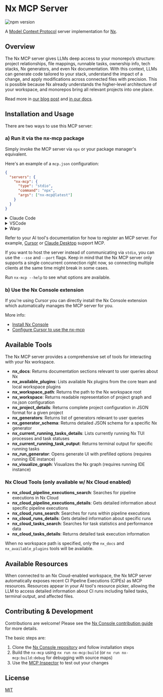 # Nx MCP Server

![npm version](https://img.shields.io/npm/v/nx-mcp)

A [Model Context Protocol](https://modelcontextprotocol.io/introduction) server implementation for [Nx](https://nx.dev).

## Overview

The Nx MCP server gives LLMs deep access to your monorepo’s structure: project relationships, file mappings, runnable tasks, ownership info, tech stacks, Nx generators, and even Nx documentation. With this context, LLMs can generate code tailored to your stack, understand the impact of a change, and apply modifications across connected files with precision. This is possible because Nx already understands the higher-level architecture of your workspace, and monorepos bring all relevant projects into one place.

Read more in [our blog post](https://nx.dev/blog/nx-made-cursor-smarter) and [in our docs](https://nx.dev/features/enhance-AI).

## Installation and Usage

There are two ways to use this MCP server:

### a) Run it via the nx-mcp package

Simply invoke the MCP server via `npx` or your package manager's equivalent.

Here's an example of a `mcp.json` configuration:

```json
{
  "servers": {
    "nx-mcp": {
      "type": "stdio",
      "command": "npx",
      "args": ["nx-mcp@latest"]
    }
  }
}
```

<details>
<summary>Claude Code</summary>
  
```sh
claude mcp add nx-mcp npx nx-mcp@latest
```

</details>

<details>
<summary>VSCode</summary>
  
```sh
code --add-mcp '{"name":"nx-mcp","command":"npx","args":["nx-mcp"]}'
```

</details>

<details>
<summary>Warp</summary>

Go to `Settings` -> `AI` -> `Manage MCP Servers` -> `+ Add` to [add an MCP Server](https://docs.warp.dev/knowledge-and-collaboration/mcp#adding-an-mcp-server).

Alternatively, use the slash command `/add-mcp` in the Warp Agent prompt.

```json
{
  "nx-mcp": {
    "command": "npx",
    "args": ["nx-mcp@latest"]
  }
}
```

</details>

Refer to your AI tool's documentation for how to register an MCP server. For example, [Cursor](https://docs.cursor.com/context/model-context-protocol) or [Claude Desktop](https://modelcontextprotocol.io/quickstart/user) support MCP.

If you want to host the server instead of communicating via `stdio`, you can use the `--sse` and `--port` flags. Keep in mind that the Nx MCP server only supports a single concurrent connection right now, so connecting multiple clients at the same time might break in some cases.

Run `nx-mcp --help` to see what options are available.

### b) Use the Nx Console extension

If you're using Cursor you can directly install the Nx Console extension which automatically manages the MCP server for you.

More info:

- [Install Nx Console](https://nx.dev/getting-started/editor-setup)
- [Configure Cursor to use the nx-mcp](https://nx.dev/features/enhance-AI#cursor)

## Available Tools

The Nx MCP server provides a comprehensive set of tools for interacting with your Nx workspace.

- **nx_docs**: Returns documentation sections relevant to user queries about Nx
- **nx_available_plugins**: Lists available Nx plugins from the core team and local workspace plugins
- **nx_workspace_path**: Returns the path to the Nx workspace root
- **nx_workspace**: Returns readable representation of project graph and nx.json configuration
- **nx_project_details**: Returns complete project configuration in JSON format for a given project
- **nx_generators**: Returns list of generators relevant to user queries
- **nx_generator_schema**: Returns detailed JSON schema for a specific Nx generator
- **nx_current_running_tasks_details**: Lists currently running Nx TUI processes and task statuses
- **nx_current_running_task_output**: Returns terminal output for specific running tasks
- **nx_run_generator**: Opens generate UI with prefilled options (requires running IDE instance)
- **nx_visualize_graph**: Visualizes the Nx graph (requires running IDE instance)

### Nx Cloud Tools (only available w/ Nx Cloud enabled)

- **nx_cloud_pipeline_executions_search**: Searches for pipeline executions in Nx Cloud
- **nx_cloud_pipeline_executions_details**: Gets detailed information about specific pipeline executions
- **nx_cloud_runs_search**: Searches for runs within pipeline executions
- **nx_cloud_runs_details**: Gets detailed information about specific runs
- **nx_cloud_tasks_search**: Searches for task statistics and performance data
- **nx_cloud_tasks_details**: Returns detailed task execution information

When no workspace path is specified, only the `nx_docs` and `nx_available_plugins` tools will be available.

## Available Resources

When connected to an Nx Cloud-enabled workspace, the Nx MCP server automatically exposes recent CI Pipeline Executions (CIPEs) as MCP resources.
Resources appear in your AI tool's resource picker, allowing the LLM to access detailed information about CI runs including failed tasks, terminal output, and affected files.

## Contributing & Development

Contributions are welcome! Please see the [Nx Console contribution guide](https://github.com/nrwl/nx-console/blob/master/CONTRIBUTING.md) for more details.

The basic steps are:

1. Clone the [Nx Console repository](https://github.com/nrwl/nx-console) and follow installation steps
2. Build the `nx-mcp` using `nx run nx-mcp:build` (or `nx run nx-mcp:build:debug` for debugging with source maps)
3. Use the [MCP Inspector](https://modelcontextprotocol.io/docs/tools/inspector) to test out your changes

## License

[MIT](../../LICENSE)
